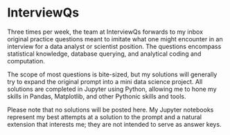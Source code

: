 # InterviewQs
Three times per week, the team at InterviewQs forwards to my inbox original practice questions meant to imitate what one might encounter in an interview for a data analyst or scientist position. The questions encompass statistical knowledge, database querying, and analytical coding and computation. 

The scope of most questions is bite-sized, but my solutions will generally try to expand the original prompt into a mini data science project. All solutions are completed in Jupyter using Python, allowing me to hone my skills in Pandas, Matplotlib, and other Pythonic skills and tools.

Please note that no solutions will be posted here. My Jupyter notebooks represent my best attempts at a solution to the prompt and a natural extension that interests me; they are not intended to serve as answer keys.
